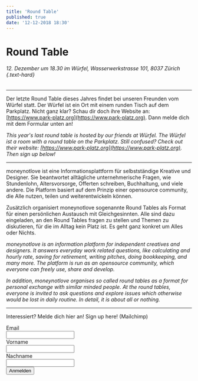 ```yaml
---
title: 'Round Table'
published: true
date: '12-12-2018 18:30'
---
```


# Round Table

###### 12. Dezember um 18.30 im Würfel, Wasserwerkstrasse 101, 8037 Zürich {.text-hard}

---

Der letzte Round Table dieses Jahres findet bei unseren Freunden vom Würfel statt. Der Würfel ist ein Ort mit einem runden Tisch auf dem Parkplatz. Nicht ganz klar? Schau dir doch ihre Website an: [https://www.park-platz.org](https://www.park-platz.org). Dann melde dich mit dem Formular unten an!

_This year's last round table is hosted by our friends at Würfel. The Würfel ist a room with a round table on the Parkplatz. Still confused? Check out their website: [https://www.park-platz.org](https://www.park-platz.org). Then sign up below!_

---

moneynotlove ist eine Informationsplattform für selbstständige Kreative und Designer. Sie beantwortet alltägliche unternehmerische Fragen, wie Stundenlohn, Altersvorsorge, Offerten schreiben, Buchhaltung, und viele andere. Die Platform basiert auf dem Prinzip einer opensource community, die Alle nutzen, teilen und weiterentwickeln können. 

Zusätzlich organisiert moneynotlove sogenannte Round Tables als Format für einen persönlichen Austausch mit Gleichgesinnten. Alle sind dazu eingeladen, an den Round Tables fragen zu stellen und Themen zu diskutieren, für die im Alltag kein Platz ist. Es geht ganz konkret um Alles oder Nichts.

_moneynotlove is an information platform for independent creatives and designers. It answers everyday work related questions, like calculating and hourly rate, saving for retirement, writing pitches, doing bookkeeping, and many more. The platform is run as an opensource community, which everyone can freely use, share and develop._

_In addition, moneynotlove organises so called round tables as a format for personal exchange with similar minded people. At the round tables, everyone is invited to ask questions and explore issues which otherwise would be lost in daily routine. In detail, it is about all or nothing._

---

Interessiert? Melde dich hier an! Sign up here! (Mailchimp)

<!-- Begin MailChimp Signup Form -->
<div id="mc_embed_signup">
<form action="https://google.us14.list-manage.com/subscribe/post?u=80723f51c9a7a04e85a51bd95&amp;id=e6c332fe58" method="post" id="mc-embedded-subscribe-form" name="mc-embedded-subscribe-form" class="validate" target="_blank" novalidate>
  <div id="mc_embed_signup_scroll">
    <div class="form-field form-input-wrapper mc-field-group">
    	<div class="form-label"><label for="mce-EMAIL">Email</label></div>
    	<input type="email" value="" name="EMAIL" class="required email" id="mce-EMAIL">
    </div>
    <div class="form-field form-input-wrapper mc-field-group">
    	<div class="form-label"><label for="mce-FNAME">Vorname</label></div>
    	<input type="text" value="" name="FNAME" class="required" id="mce-FNAME">
    </div>
    <div class="form-field form-input-wrapper mc-field-group">
    	<div class="form-label"><label for="mce-LNAME">Nachname</label></div>
    	<input type="text" value="" name="LNAME" class="required" id="mce-LNAME">
    </div>
  	<div id="mce-responses" class="clear">
  		<div class="response" id="mce-error-response" style="display:none"></div>
  		<div class="response" id="mce-success-response" style="display:none"></div>
  	</div>    <!-- real people should not fill this in and expect good things - do not remove this or risk form bot signups-->
    <div style="position: absolute; left: -5000px;" aria-hidden="true"><input type="text" name="b_80723f51c9a7a04e85a51bd95_e6c332fe58" tabindex="-1" value=""></div>
    <div class="clear form-field"><input type="submit" value="Anmelden" name="subscribe" id="mc-embedded-subscribe" class="button block--color-hard"></div>
  </div>
</form>
</div>

<!--End mc_embed_signup-->

